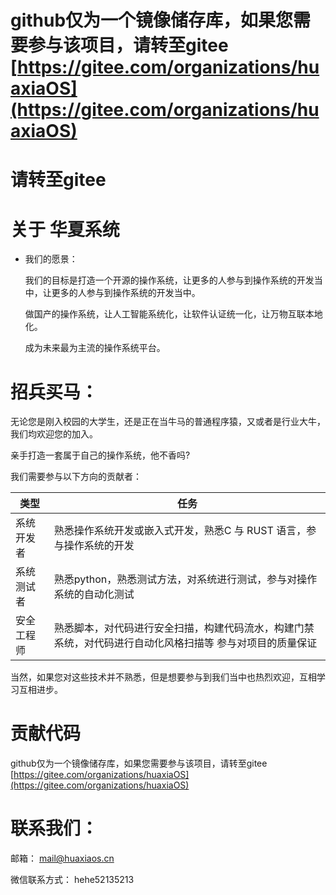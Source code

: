# github仅为一个镜像储存库，如果您需要参与该项目，请转至gitee [https://gitee.com/organizations/huaxiaOS](https://gitee.com/organizations/huaxiaOS)
# 请转至gitee
# 关于 华夏系统
- 我们的愿景：

  我们的目标是打造一个开源的操作系统，让更多的人参与到操作系统的开发当中，让更多的人参与到操作系统的开发当中。

  做国产的操作系统，让人工智能系统化，让软件认证统一化，让万物互联本地化。

  成为未来最为主流的操作系统平台。
# 招兵买马：

  无论您是刚入校园的大学生，还是正在当牛马的普通程序猿，又或者是行业大牛，我们均欢迎您的加入。

  亲手打造一套属于自己的操作系统，他不香吗?

  我们需要参与以下方向的贡献者：

|类型|任务|
|--|--|
|系统开发者 |熟悉操作系统开发或嵌入式开发，熟悉C 与 RUST 语言，参与操作系统的开发|
|系统测试者|熟悉python，熟悉测试方法，对系统进行测试，参与对操作系统的自动化测试|
|安全工程师|熟悉脚本，对代码进行安全扫描，构建代码流水，构建门禁系统，对代码进行自动化风格扫描等 参与对项目的质量保证|

  当然，如果您对这些技术并不熟悉，但是想要参与到我们当中也热烈欢迎，互相学习互相进步。

# 贡献代码

github仅为一个镜像储存库，如果您需要参与该项目，请转至gitee [https://gitee.com/organizations/huaxiaOS](https://gitee.com/organizations/huaxiaOS)
# 联系我们：

  邮箱：         mail@huaxiaos.cn

  微信联系方式：  hehe52135213


